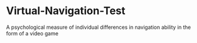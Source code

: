 # Virtual-Navigation-Test
A psychological measure of individual differences in navigation ability in the form of a video game

